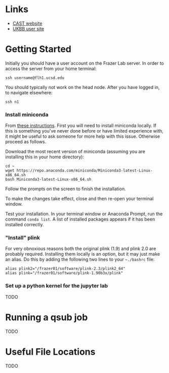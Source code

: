 # Links
- [CAST website](https://admixgenomics.ucsd.edu/)
- [UKBB user site](https://bbams.ndph.ox.ac.uk/ams/researcher_home.jsp)

# Getting Started

Initially you should have a user account on the Frazer Lab server. In order to access the server from your home terminal:
```
ssh username@flh1.ucsd.edu
```
You should typically not work on the head node. After you have logged in, to navigate elsewhere:
```
ssh n1
```

### Install miniconda 

From [these instructions](https://docs.conda.io/projects/conda/en/latest/user-guide/install/linux.html). First you will need to install miniconda locally. If this is something you've never done before or have limited experience with, it might be useful to ask someone for more help with this issue. Otherwise proceed as follows.

Download the most recent version of miniconda (assuming you are installing this in your home directory):
```
cd ~
wget https://repo.anaconda.com/miniconda/Miniconda3-latest-Linux-x86_64.sh
bash Miniconda3-latest-Linux-x86_64.sh
```
Follow the prompts on the screen to finish the installation.

To make the changes take effect, close and then re-open your terminal window.

Test your installation. In your terminal window or Anaconda Prompt, run the command `conda list`. A list of installed packages appears if it has been installed correctly.

### "Install" plink

For very obnoxious reasons both the original plink (1.9) and plink 2.0 are probably required. Installing them locally is an option, but it may just make an alias. Do this by adding the following two lines to your `~./bashrc` file:
```
alias plink2="/frazer01/software/plink-2.3/plink2_64"
alias plink="/frazer01/software/plink-1.90b3x/plink"
```
### Set up a python kernel for the jupyter lab
TODO 


# Running a qsub job

TODO

# Useful File Locations

TODO